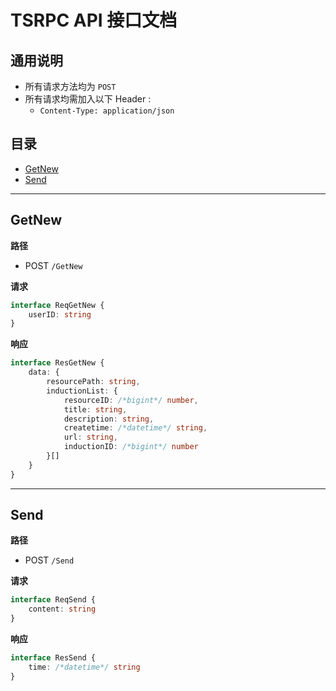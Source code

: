 
# TSRPC API 接口文档

## 通用说明

- 所有请求方法均为 `POST`
- 所有请求均需加入以下 Header :
    - `Content-Type: application/json`

## 目录

- [GetNew](#/GetNew)
- [Send](#/Send)

---

## GetNew <a id="/GetNew"></a>

**路径**
- POST `/GetNew`

**请求**
```ts
interface ReqGetNew {
    userID: string
}
```

**响应**
```ts
interface ResGetNew {
    data: {
        resourcePath: string,
        inductionList: {
            resourceID: /*bigint*/ number,
            title: string,
            description: string,
            createtime: /*datetime*/ string,
            url: string,
            inductionID: /*bigint*/ number
        }[]
    }
}
```

---

## Send <a id="/Send"></a>

**路径**
- POST `/Send`

**请求**
```ts
interface ReqSend {
    content: string
}
```

**响应**
```ts
interface ResSend {
    time: /*datetime*/ string
}
```

